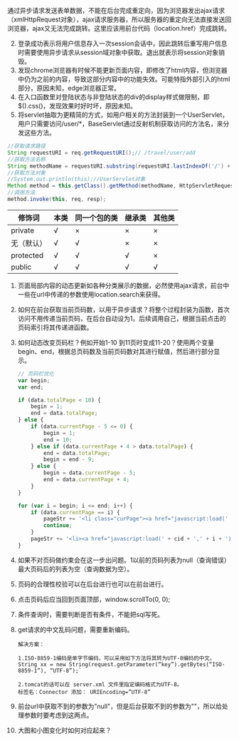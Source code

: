 通过异步请求发送表单数据，不能在后台完成重定向，因为浏览器发出ajax请求（xmlHttpRequest对象），ajax请求服务器，所以服务器的重定向无法直接发送回浏览器，ajax又无法完成跳转。这里应该用前台代码（location.href）完成跳转。

2. 登录成功表示将用户信息存入一次session会话中，因此跳转后重写用户信息时需要使用异步请求从session域对象中获取。退出就表示将session对象销毁。
3. 发现chrome浏览器有时候不能更新页面内容，即修改了html内容，但浏览器中仍为之前的内容，导致这部分内容中的功能失效。可能特指外部引入的html部分，原因未知，edge浏览器正常。
4. 在入口函数里对登陆状态与非登陆状态的div的display样式做限制，即$().css()，发现效果时好时坏，原因未知。
5. 将servlet抽取为更精简的方式，如用户相关的方法封装到一个UserServlet，用户只需要访问/user/*，BaseServlet通过反射机制获取访问的方法名，来分发这些方法。

```java
//获取请求路径
String requestURI = req.getRequestURI();// /travel/user/add
//获取方法名称
String methodName = requestURI.substring(requestURI.lastIndexOf('/') + 1);
//获取方法对象
//System.out.println(this);//UserServlet对象
Method method = this.getClass().getMethod(methodName, HttpServletRequest.class, HttpServletResponse.class);
//调用方法
method.invoke(this, req, resp);
```

| 修饰词     | 本类 | 同一个包的类 | 继承类 | 其他类 |
| ---------- | ---- | ------------ | ------ | ------ |
| private    | √    | ×            | ×      | ×      |
| 无（默认） | √    | √            | ×      | ×      |
| protected  | √    | √            | √      | ×      |
| public     | √    | √            | √      | √      |



1. 页面局部内容的动态更新如各种分类展示的数据，必然使用ajax请求，前台中一些在url中传递的参数使用location.search来获得。

2. 如何在前台获取当前页码数，以用于异步请求？将整个过程封装为函数，首次访问不用传递当前页码，在后台自动设为1。后续调用自己，根据当前点击的页码索引将其传递进函数。

3. 如何动态改变页码栏？例如开始1-10 到11页时变成11-20？使用两个变量begin、end，根据总页码数及当前页码数对其进行赋值，然后进行部分显示。

   ```javascript
   // 页码栏优化
   var begin;
   var end;
   
   if (data.totalPage < 10) {
       begin = 1;
       end = data.totalPage;
   } else {
       if (data.currentPage - 5 <= 0) {
           begin = 1;
           end = 10;
       } else if (data.currentPage + 4 > data.totalPage) {
           end = data.totalPage;
           begin = end - 9;
       } else {
           begin = data.currentPage - 5;
           end = data.currentPage + 4;
       }
   }
   
   for (var i = begin; i <= end; i++) {
       if (data.currentPage == i) {
           pageStr += '<li class="curPage"><a href="javascript:load(' + cid + ',' + i + ')">' + i + '</a></li>';
           continue;
       }
       pageStr += '<li><a href="javascript:load(' + cid + ',' + i + ')">' + i + '</a></li>';
   }
   ```

4. 如果不对页码做约束会在这一步出问题。1以前的页码列表为null（查询错误）最大页码后的列表为空（查询数据为空）。
     
5. 页码的合理性校验可以在后台进行也可以在前台进行。

6. 点击页码后应当回到页面顶部，window.scrollTo(0, 0);



1. 条件查询时，需要判断是否有条件，不能把sql写死。

2. get请求的中文乱码问题，需要重新编码。

   ```
   解决方案：
   
   1.ISO-8859-1编码是单字节编码，可以采用如下方法将其转为UTF-8编码的中文。 
   String xx = new String(request.getParameter(“key”).getBytes(“ISO-8859-1”), “UTF-8”);` 
   
   2.tomcat的话可以在 server.xml 文件里指定编码格式为UTF-8。 
   标签名：Connector 添加： URIEncoding=”UTF-8”
   ```

3. 前台url中获取不到的参数为"null"，但是后台获取不到的参数为""，所以给处理参数时要考虑到这两点。

4. 大图和小图变化时如何对应起来？

